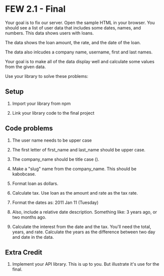 # FEW 2.1 - Final

Your goal is to fix our server. Open the sample HTML in your browser. You should see a list of user data that includes some dates, names, and numbers. This data shows users with loans. 

The data shows the loan amount, the rate, and the date of the loan. 

The data also inlcudes a company name, username, first and last names. 

Your goal is to make all of the data display well and calculate some values from the given data. 

Use your library to solve these problems:

## Setup 

1) Import your library from npm

2) Link your library code to the final project

## Code problems 

1) The user name needs to be upper case

2) The first letter of first_name and last_name should be upper case. 

3) The company_name should be title case (). 

4) Make a "slug" name from the company_name. This should be kabobcase. 

5) Format loan as dollars. 

6) Calculate tax. Use loan as the amount and rate as the tax rate. 

7) Format the dates as: 2011 Jan 11 (Tuesday)

8) Also, include a relative date description. Something like: 3 years ago, or two months ago.

9) Calculate the interest from the date and the tax. You'll need the total, years, and rate. Calculate the years as the difference between two day and date in the data.

## Extra Credit

1) Implement your API library. This is up to you. But illustrate it's use for the final. 
